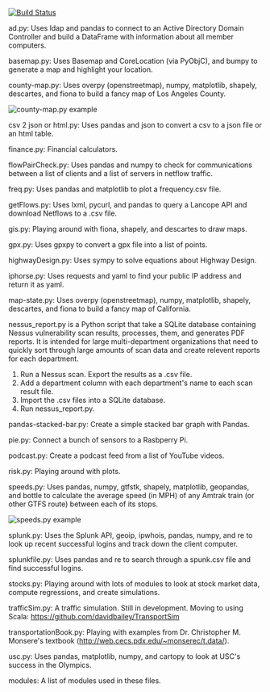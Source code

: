 [![Build Status](https://travis-ci.org/davidbailey/py.svg?branch=master)](https://travis-ci.org/davidbailey/py)

ad.py: Uses ldap and pandas to connect to an Active Directory Domain Controller and build a DataFrame with information about all member computers.

basemap.py: Uses Basemap and CoreLocation (via PyObjC), and bumpy to generate a map and highlight your location.

county-map.py: Uses overpy (openstreetmap), numpy, matplotlib, shapely, descartes, and fiona to build a fancy map of Los Angeles County.

![county-map.py example](https://raw.githubusercontent.com/davidbailey/py/master/county-map.png "county-map.py example")

csv 2 json or html.py: Uses pandas and json to convert a csv to a json file or an html table.

finance.py: Financial calculators.

flowPairCheck.py: Uses pandas and numpy to check for communications between a list of clients and a list of servers in netflow traffic.

freq.py: Uses pandas and matplotlib to plot a frequency.csv file.

getFlows.py: Uses lxml, pycurl, and pandas to query a Lancope API and download Netflows to a .csv file.

gis.py: Playing around with fiona, shapely, and descartes to draw maps.

gpx.py: Uses gpxpy to convert a gpx file into a list of points.

highwayDesign.py: Uses sympy to solve equations about Highway Design.

iphorse.py: Uses requests and yaml to find your public IP address and return it as yaml.

map-state.py: Uses overpy (openstreetmap), numpy, matplotlib, shapely, descartes, and fiona to build a fancy map of California.

nessus_report.py is a Python script that take a SQLite database containing Nessus vulnerability scan results, processes, them, and generates PDF reports. It is intended for large multi-department organizations that need to quickly sort through large amounts of scan data and create relevent reports for each department.

 1. Run a Nessus scan. Export the results as a .csv file.
 2. Add a department column with each department's name to each scan result file.
 3. Import the .csv files into a SQLite database.
 4. Run nessus_report.py.

pandas-stacked-bar.py: Create a simple stacked bar graph with Pandas.

pie.py: Connect a bunch of sensors to a Rasbperry Pi.

podcast.py: Create a podcast feed from a list of YouTube videos.

risk.py: Playing around with plots.

speeds.py: Uses pandas, numpy, gtfstk, shapely, matplotlib, geopandas, and bottle to calculate the average speed (in MPH) of any Amtrak train (or other GTFS route) between each of its stops.

![speeds.py example](https://raw.githubusercontent.com/davidbailey/py/master/speeds.png "speeds.py example")

splunk.py: Uses the Splunk API, geoip, ipwhois, pandas, numpy, and re to look up recent successful logins and track down the client computer.

splunkfile.py: Uses pandas and re to search through a spunk.csv file and find successful logins.

stocks.py: Playing around with lots of modules to look at stock market data, compute regressions, and create simulations.

trafficSim.py: A traffic simulation. Still in development. Moving to using Scala: https://github.com/davidbailey/TransportSim

transportationBook.py: Playing with examples from Dr. Christopher M. Monsere's textbook (http://web.cecs.pdx.edu/~monserec/t.data/).

usc.py: Uses pandas, matplotlib, numpy, and cartopy to look at USC's success in the Olympics.

modules: A list of modules used in these files.


